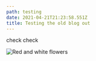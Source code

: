 ```yaml
---
path: testing
date: 2021-04-21T21:23:58.551Z
title: Testing the old blog out
---
```

check check 

![Red and white flowers ](/assets/test.jpg "Title")